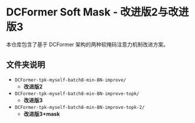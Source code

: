 # DCFormer Soft Mask - 改进版2与改进版3

本仓库包含了基于 DCFormer 架构的两种软掩码注意力机制改进方案。

## 文件夹说明

- `DCFormer-tpk-myself-batch8-min-BN-improve/`
  - **改进版2**
- `DCFormer-tpk-myself-batch8-min-BN-improve-topk/`
  - **改进版3**
- `DCFormer-tpk-myself-batch8-min-BN-improve-topk-2/`
  - **改进版3+mask**
